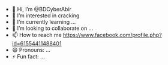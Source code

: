- 👋 Hi, I’m @BDCyberAbir
- 👀 I’m interested in cracking
- 🌱 I’m currently learning ...
- 💞️ I’m looking to collaborate on ...
- 📫 How to reach me https://www.facebook.com/profile.php?id=61554411488401
- 😄 Pronouns: ...
- ⚡ Fun fact: ...

<!---
BDCyberAbir/BDCyberAbir is a ✨ special ✨ repository because its `README.md` (this file) appears on your GitHub profile.
You can click the Preview link to take a look at your changes.
--->
